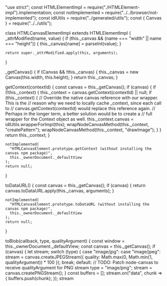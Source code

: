 "use strict";
const HTMLElementImpl = require("./HTMLElement-impl").implementation;
const notImplemented = require("../../browser/not-implemented");
const idlUtils = require("../generated/utils");
const { Canvas } = require("../../utils");

class HTMLCanvasElementImpl extends HTMLElementImpl {
  _attrModified(name, value) {
    if (this._canvas && (name === "width" || name === "height")) {
      this._canvas[name] = parseInt(value);
    }

    return super._attrModified.apply(this, arguments);
  }

  _getCanvas() {
    if (Canvas && !this._canvas) {
      this._canvas = new Canvas(this.width, this.height);
    }
    return this._canvas;
  }

  getContext(contextId) {
    const canvas = this._getCanvas();
    if (canvas) {
      if (!this._context) {
        this._context = canvas.getContext(contextId) || null;
        if (this._context) {
          // Override the native canvas reference with our wrapper. This is the
          // reason why we need to locally cache _context, since each call to
          // canvas.getContext(contextId) would replace this reference again.
          // Perhaps in the longer term, a better solution would be to create a
          // full wrapper for the Context object as well.
          this._context.canvas = idlUtils.wrapperForImpl(this);
          wrapNodeCanvasMethod(this._context, "createPattern");
          wrapNodeCanvasMethod(this._context, "drawImage");
        }
      }
      return this._context;
    }

    notImplemented(
      "HTMLCanvasElement.prototype.getContext (without installing the canvas npm package)",
      this._ownerDocument._defaultView
    );
    return null;
  }

  toDataURL() {
    const canvas = this._getCanvas();
    if (canvas) {
      return canvas.toDataURL.apply(this._canvas, arguments);
    }

    notImplemented(
      "HTMLCanvasElement.prototype.toDataURL (without installing the canvas npm package)",
      this._ownerDocument._defaultView
    );
    return null;
  }

  toBlob(callback, type, qualityArgument) {
    const window = this._ownerDocument._defaultView;
    const canvas = this._getCanvas();
    if (canvas) {
      let stream;
      switch (type) {
        case "image/jpg":
        case "image/jpeg":
          stream = canvas.createJPEGStream({
            quality: Math.max(0, Math.min(1, qualityArgument)) * 100
          });
          break;
        default:
          // TODO: Patch node-canvas to receive qualityArgument for PNG stream
          type = "image/png";
          stream = canvas.createPNGStream();
      }
      const buffers = [];
      stream.on("data", chunk => {
        buffers.push(chunk);
      });
      stream
